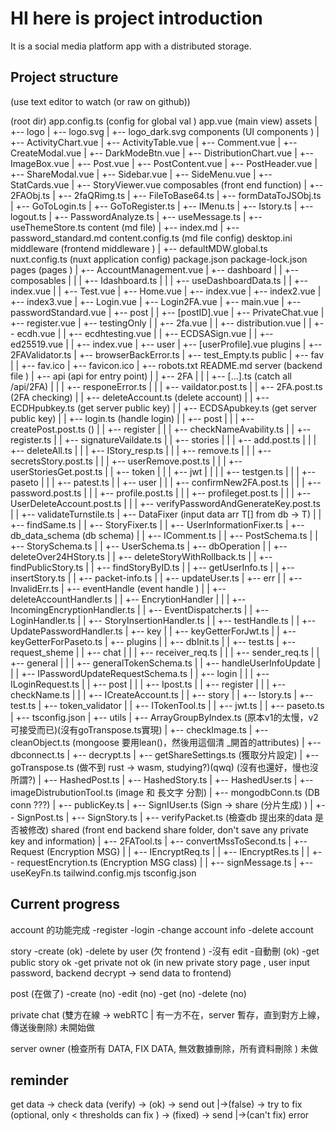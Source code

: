 # HI here is project introduction

It is a social media platform app with a distributed storage.

## Project structure

(use text editor to watch (or raw on github))

(root dir)
app.config.ts (config for global val )
app.vue         (main view)
assets
|   +-- logo
|       +-- logo.svg
|       +-- logo_dark.svg
components                  (UI components )
|   +-- ActivityChart.vue
|   +-- ActivityTable.vue
|   +-- Comment.vue
|   +-- CreateModal.vue
|   +-- DarkModeBtn.vue
|   +-- DistributionChart.vue
|   +-- ImageBox.vue
|   +-- Post.vue
|   +-- PostContent.vue
|   +-- PostHeader.vue
|   +-- ShareModal.vue
|   +-- Sidebar.vue
|   +-- SideMenu.vue
|   +-- StatCards.vue
|   +-- StoryViewer.vue
composables             (front end function)
|   +-- 2FAObj.ts
|   +-- 2faQRimg.ts
|   +-- FileToBase64.ts
|   +-- formDataToJSObj.ts
|   +-- GoToLogin.ts
|   +-- GoToRegister.ts
|   +-- IMenu.ts
|   +-- Istory.ts
|   +-- logout.ts
|   +-- PasswordAnalyze.ts
|   +-- useMessage.ts
|   +-- useThemeStore.ts
content                           (md file)
|   +-- index.md
|   +-- password_standard.md
content.config.ts                 (md file config)
desktop.ini
middleware                         (frontend middleware )
|   +-- defaultMDW.global.ts
nuxt.config.ts                    (nuxt application config)
package.json
package-lock.json
pages                                    (pages )
|   +-- AccountManagement.vue
|   +-- dashboard
|   |   +-- composables
|   |   |   +-- Idashboard.ts
|   |   |   +-- useDashboardData.ts
|   |   +-- index.vue
|   |   +-- Test.vue
|   +-- Home.vue
|   +-- index.vue
|   +-- index2.vue
|   +-- index3.vue
|   +-- Login.vue
|   +-- Login2FA.vue
|   +-- main.vue
|   +-- passwordStandard.vue
|   +-- post
|   |   +-- [postID].vue
|   +-- PrivateChat.vue
|   +-- register.vue
|   +-- testingOnly
|   |   +-- 2fa.vue
|   |   +-- distribution.vue
|   |   +-- ecdh.vue
|   |   +-- ecdhtesting.vue
|   |   +-- ECDSASign.vue
|   |   +-- ed25519.vue
|   |   +-- index.vue
|   +-- user
|       +-- [userProfile].vue
plugins
|   +-- 2FAValidator.ts
|   +-- browserBackError.ts
|   +-- test_Empty.ts
public
|   +-- fav
|   |   +-- fav.ico
|   +-- favicon.ico
|   +-- robots.txt
README.md
server                                          (backend file )
|   +-- api                                     (api for entry point)
|   |   +-- 2FA
|   |   |   +-- [...].ts                        (catch all /api/2FA)
|   |   |   +-- responeError.ts
|   |   |   +-- vaildator.post.ts
|   |   +-- 2FA.post.ts                        (2FA checking)
|   |   +-- deleteAccount.ts                    (delete account)
|   |   +-- ECDHpubkey.ts                       (get server public key)
|   |   +-- ECDSApubkey.ts                      (get server public key)
|   |   +-- login.ts                            (handle login)
|   |   +-- post
|   |   |   +-- createPost.post.ts              ()
|   |   +-- register
|   |   |   +-- checkNameAvability.ts
|   |   +-- register.ts
|   |   +-- signatureVaildate.ts
|   |   +-- stories
|   |   |   +-- add.post.ts
|   |   |   +-- deleteAll.ts
|   |   |   +-- IStory_resp.ts
|   |   |   +-- remove.ts
|   |   |   +-- secretsStory.post.ts
|   |   |   +-- userRemove.post.ts
|   |   |   +-- userStoriesGet.post.ts
|   |   +-- token
|   |   |   +-- jwt
|   |   |   |   +-- testgen.ts
|   |   |   +-- paseto
|   |   |       +-- patest.ts
|   |   +-- user
|   |   |   +-- confirmNew2FA.post.ts
|   |   |   +-- password.post.ts
|   |   |   +-- profile.post.ts
|   |   |   +-- profileget.post.ts
|   |   |   +-- UserDeleteAccount.post.ts
|   |   |   +-- verifyPasswordAndGenerateKey.post.ts
|   |   +-- validateTurnstile.ts
|   +-- DataFixer                               (input data arr T[] from db -> T)
|   |   +-- findSame.ts
|   |   +-- StoryFixer.ts
|   |   +-- UserInformationFixer.ts
|   +-- db_data_schema                          (db schema)
|   |   +-- IComment.ts
|   |   +-- PostSchema.ts
|   |   +-- StorySchema.ts
|   |   +-- UserSchema.ts
|   +-- dbOperation
|   |   +-- deleteOver24HStory.ts
|   |   +-- deleteStoryWithRollback.ts
|   |   +-- findPublicStory.ts
|   |   +-- findStoryByID.ts
|   |   +-- getUserInfo.ts
|   |   +-- insertStory.ts
|   |   +-- packet-info.ts
|   |   +-- updateUser.ts
|   +-- err
|   |   +-- InvalidErr.ts
|   +-- eventHandle                                 (event handle )
|   |   +-- deleteAccountHandler.ts
|   |   +-- EncrytionHandler
|   |   |   +-- IncomingEncryptionHandler.ts
|   |   +-- EventDispatcher.ts
|   |   +-- LoginHandler.ts
|   |   +-- StoryInsertionHandler.ts
|   |   +-- testHandle.ts
|   |   +-- UpdatePasswordHandler.ts
|   +-- key
|   |   +-- keyGetterForJwt.ts
|   |   +-- keyGetterForPaseto.ts
|   +-- plugins
|   |   +-- dbInit.ts
|   |   +-- test.ts
|   +-- request_sheme
|   |   +-- chat
|   |   |   +-- receiver_req.ts
|   |   |   +-- sender_req.ts
|   |   +-- general
|   |   |   +-- generalTokenSchema.ts
|   |   +-- handleUserInfoUpdate
|   |   |   +-- IPasswordUpdateRequestSchema.ts
|   |   +-- login
|   |   |   +-- ILoginRequest.ts
|   |   +-- post
|   |   |   +-- Ipost.ts
|   |   +-- register
|   |   |   +-- checkName.ts
|   |   |   +-- ICreateAccount.ts
|   |   +-- story
|   |       +-- Istory.ts
|   +-- test.ts
|   +-- token_validator
|   |   +-- ITokenTool.ts
|   |   +-- jwt.ts
|   |   +-- paseto.ts
|   +-- tsconfig.json
|   +-- utils
|       +-- ArrayGroupByIndex.ts                    (原本v1的太慢，v2可接受而已)(沒有goTranspose.ts實現)
|       +-- checkImage.ts
|       +-- cleanObject.ts                          (mongoose 要用lean()，然後用這個清 _開首的attributes)
|       +-- dbconnect.ts
|       +-- decrypt.ts
|       +-- getShareSettings.ts                   (獲取分片設定)
|       +-- goTranspose.ts                          (做不到 rust -> wasm, studying?)(qwq) (沒有也還好，慢也沒所謂?)
|       +-- HashedPost.ts
|       +-- HashedStory.ts
|       +-- HashedUser.ts
|       +-- imageDistrubutionTool.ts                (image 和 長文字 分割)
|       +-- mongodbConn.ts                          (DB conn ???)
|       +-- publicKey.ts
|       +-- SignIUser.ts                            (Sign -> share (分片生成) )
|       +-- SignPost.ts
|       +-- SignStory.ts
|       +-- verifyPacket.ts                         (檢查db 提出來的data 是否被修改)
shared                                                        (front end backend share folder, don't save any private key and information)
|   +-- 2FATool.ts
|   +-- convertMssToSecond.ts
|   +-- Request                                             (Encryption MSG)
|   |   +-- IEncryptReq.ts
|   |   +-- IEncryptRes.ts
|   |   +-- requestEncrytion.ts                             (Encryption MSG class)
|   |   +-- signMessage.ts
|   +-- useKeyFn.ts
tailwind.config.mjs
tsconfig.json


## Current progress

account 的功能完成
-register
-login
-change account info
-delete account

story
-create  (ok)
-delete by user  (欠 frontend )
-沒有 edit
-自動刪 (ok)
-get public story ok
-get private not ok (in new private story page , user input password, backend decrypt -> send data to frontend)

post (在做了)
-create (no)
-edit (no)
-get (no)
-delete (no)

private chat (雙方在線 -> webRTC | 有一方不在，server 暫存，直到對方上線，傳送後刪除)
未開始做

server owner (檢查所有 DATA, FIX DATA, 無效數據刪除，所有資料刪除 )
未做

## reminder

get data -> check data (verify) -> (ok) -> send out
                                 |->(false) -> try to fix (optional, only < thresholds can fix  ) -> (fixed) -> send
                                                                                                  |->(can't fix) error